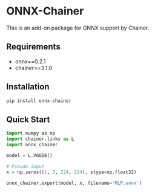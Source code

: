 # ONNX-Chainer

This is an add-on package for ONNX support by Chainer.

## Requirements

- onnx==0.2.1
- chainer>=3.1.0

## Installation

```bash
pip install onnx-chainer
```

## Quick Start

```python
import numpy as np
import chainer.links as L
import onnx_chainer

model = L.VGG16()

# Pseudo input
x = np.zeros((1, 3, 224, 224), stype=np.float32)

onnx_chainer.export(model, x, filename='MLP.onnx')
```